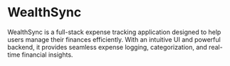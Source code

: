 # WealthSync
 WealthSync is a full-stack expense tracking application designed to help users manage their finances efficiently. With an intuitive UI and powerful backend, it provides seamless expense logging, categorization, and real-time financial insights.
